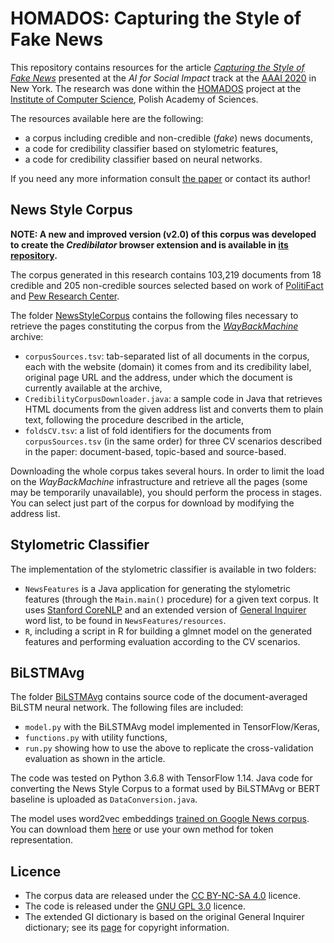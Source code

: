 # HOMADOS: Capturing the Style of Fake News

This repository contains resources for the article *[Capturing the Style of Fake News](https://ojs.aaai.org//index.php/AAAI/article/view/5386)* presented at the *AI for Social Impact* track at the [AAAI 2020](https://aaai.org/Conferences/AAAI-20/) in New York. The research was done within the [HOMADOS](https://homados.ipipan.waw.pl/) project at the [Institute of Computer Science](https://ipipan.waw.pl/), Polish Academy of Sciences.

The resources available here are the following:
* a corpus including credible and non-credible (*fake*) news documents,
* a code for credibility classifier based on stylometric features,
* a code for credibility classifier based on neural networks.

If you need any more information consult [the paper](https://ojs.aaai.org//index.php/AAAI/article/view/5386) or contact its author! 

## News Style Corpus

**NOTE: A new and improved version (v2.0) of this corpus was developed to create the *Credibilator* browser extension and is available in [its repository](https://github.com/piotrmp/credibilator).**

The corpus generated in this research contains 103,219 documents from 18 credible and 205 non-credible sources selected based on work of [PolitiFact](https://www.politifact.com/punditfact/article/2017/apr/20/politifacts-guide-fake-news-websites-and-what-they/) and [Pew Research Center](https://www.journalism.org/2014/10/21/political-polarization-media-habits/).

The folder [NewsStyleCorpus](NewsStyleCorpus) contains the following files necessary to retrieve the pages constituting the corpus from the *[WayBackMachine](https://web.archive.org/)* archive:
* `corpusSources.tsv`: tab-separated list of all documents in the corpus, each with the website (domain) it comes from and its credibility label, original page URL and the address, under which the document is currently available at the archive,
* `CredibilityCorpusDownloader.java`: a sample code in Java that retrieves HTML documents from the given address list and converts them to plain text, following the procedure described in the article,
* `foldsCV.tsv`: a list of fold identifiers for the documents from `corpusSources.tsv` (in the same order) for three CV scenarios described in the paper: document-based, topic-based and source-based.

Downloading the whole corpus takes several hours. In order to limit the load on the *WayBackMachine* infrastructure and retrieve all the pages (some may be temporarily unavailable), you should perform the process in stages. You can select just part of the corpus for download by modifying the address list.

## Stylometric Classifier
The implementation of the stylometric classifier is available in two folders:
* `NewsFeatures` is a Java application for generating the stylometric features (through the `Main.main()` procedure) for a given text corpus. It uses [Stanford CoreNLP](https://stanfordnlp.github.io/CoreNLP/) and an extended version of [General Inquirer](http://www.wjh.harvard.edu/~inquirer/spreadsheet_guide.htm) word list, to be found in `NewsFeatures/resources`.
* `R`, including a script in R for building a glmnet model on the generated features and performing evaluation according to the CV scenarios.


## BiLSTMAvg
The folder [BiLSTMAvg](BiLSTMAvg) contains source code of the document-averaged BiLSTM neural network. The following files are included:
* `model.py` with the BiLSTMAvg model implemented in TensorFlow/Keras,
* `functions.py` with utility functions,
* `run.py` showing how to use the above to replicate the cross-validation evaluation as shown in the article.

The code was tested on Python 3.6.8 with TensorFlow 1.14. Java code for converting the News Style Corpus to a format used by BiLSTMAvg or BERT baseline is uploaded as `DataConversion.java`.

The model uses word2vec embeddings [trained on Google News corpus](https://code.google.com/archive/p/word2vec/). You can download them [here](https://home.ipipan.waw.pl/p.przybyla/GoogleNewsUnigrams.zip) or use your own method for token representation.

## Licence
* The corpus data are released under the [CC BY-NC-SA 4.0](https://creativecommons.org/licenses/by-nc-sa/4.0/) licence.
* The code is released under the [GNU GPL 3.0](https://www.gnu.org/licenses/gpl-3.0.html) licence.
* The extended GI dictionary is based on the original General Inquirer dictionary; see its [page](http://www.wjh.harvard.edu/~inquirer/spreadsheet_guide.htm) for copyright information.




